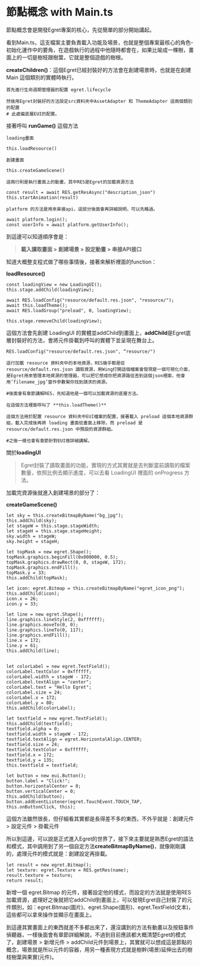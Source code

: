 # 節點概念 with Main.ts



節點概念會是開發Egret專案的核心，先從簡單的部分開始講起。

看到Main.ts，這支檔案主要負責載入功能及場景，也就是整個專案最核心的角色-初始化運作中的要角，在遊戲執行的過程中他隨時都會在，如果比喻成一棵樹，畫面上的一切是樹枝跟樹葉，它就是整個遊戲的樹根。



**createChildren()**：這個Egret已經封裝好的方法會在創建場景時，也就是在創建 Main 這個類別的實體時執行。

```
首先進行生命週期管理器的配置 egret.lifecycle

然後用Egret封裝好的方法設定src資料夾中AssetAdapter 和 ThemeAdapter 這兩個類別的配置
# 此處偏底層EUI的配置。
```



接著呼叫 **runGame()** 這個方法 

```
loading畫面

this.loadResource()
```

```
創建畫面

this.createGameScene()
```

```
這兩行則是執行畫面上的動畫，其中RES是Egret的加載資源方法

const result = await RES.getResAsync("description_json")
this.startAnimation(result)
```

```
platform 的方法是用來串接api，這部分後面會再詳細說明，可以先略過。

await platform.login();
const userInfo = await platform.getUserInfo();
```



到這邊可以知道順序會是：

> **載入讀取畫面 > 創建場景 > 設定動畫 > 串接API接口**



知道大概整支程式做了哪些事情後，接著來解析裡面的function：

**loadResource()**

```
const loadingView = new LoadingUI();
this.stage.addChild(loadingView);

await RES.loadConfig("resource/default.res.json", "resource/");
await this.loadTheme();
await RES.loadGroup("preload", 0, loadingView);

this.stage.removeChild(loadingView);
```



這個方法會先創建 LoadingUI 的實體並addChild到畫面上，**addChild**是Egret底層封裝好的方法，會將元件掛載到呼叫的實體下並呈現在舞台上。



```
RES.loadConfig("resource/default.res.json", “resource/")

這行加載 resource 資料夾中的本地資源，RES幾乎都是從 resource/default.res.json 讀取資源，用Wing打開這個檔案會發現是一個可視化介面，是Egret用來管理本地資源的管理器，可以把它想成你把資源路徑丟到這個json裡面，他會用’filename_jpg’當作參數幫你找到請求的資源。

#後面會有章節講解RES，先知道他是一個可以加載資源的底層方法。
```

```
在這個方法裡面呼叫了 **this.loadTheme()**

這個方法用於配置 resource 資料夾中EUI檔案的配置，接著載入 preload 這個本地資源群組，載入完成後再將 loading 畫面從畫面上移除，而 preload 是 resource/default.res.json 中預設的資源群組。

#之後一樣也會有章節針對EUI做詳細講解。
```



關於**loadingUI**

> Egret封裝了讀取畫面的功能，實現的方式其實就是去判斷當前讀取的檔案數量，依照比例去顯示進度，可以去看 LoadingUI 裡面的 onProgress 方法。



加載完資源後就進入創建場景的部分了：

**createGameScene()**



```
let sky = this.createBitmapByName("bg_jpg");
this.addChild(sky);
let stageW = this.stage.stageWidth;
let stageH = this.stage.stageHeight;
sky.width = stageW;
sky.height = stageH;

let topMask = new egret.Shape();
topMask.graphics.beginFill(0x000000, 0.5);
topMask.graphics.drawRect(0, 0, stageW, 172);
topMask.graphics.endFill();
topMask.y = 33;
this.addChild(topMask);

let icon: egret.Bitmap = this.createBitmapByName("egret_icon_png");
this.addChild(icon);
icon.x = 26;
icon.y = 33;

let line = new egret.Shape();
line.graphics.lineStyle(2, 0xffffff);
line.graphics.moveTo(0, 0);
line.graphics.lineTo(0, 117);
line.graphics.endFill();
line.x = 172;
line.y = 61;
this.addChild(line);


let colorLabel = new egret.TextField();
colorLabel.textColor = 0xffffff;
colorLabel.width = stageW - 172;
colorLabel.textAlign = "center";
colorLabel.text = "Hello Egret";
colorLabel.size = 24;
colorLabel.x = 172;
colorLabel.y = 80;
this.addChild(colorLabel);

let textfield = new egret.TextField();
this.addChild(textfield);
textfield.alpha = 0;
textfield.width = stageW - 172;
textfield.textAlign = egret.HorizontalAlign.CENTER;
textfield.size = 24;
textfield.textColor = 0xffffff;
textfield.x = 172;
textfield.y = 135;
this.textfield = textfield;

let button = new eui.Button();
button.label = "Click!";
button.horizontalCenter = 0;
button.verticalCenter = 0;
this.addChild(button);
button.addEventListener(egret.TouchEvent.TOUCH_TAP, this.onButtonClick, this);
```



這個方法雖然很長，但仔細看其實都是長得差不多的東西，不外乎就是：創建元件 > 設定元件 > 掛載元件

所以到這邊，可以說是正式進入Egret的世界了，接下來主要就是熟悉Egret的語法和模式，其中調用到了另一個自定方法**createBitmapByName()**，就像剛剛講的，處理元件的模式就是：創建設定再掛載。



```
let result = new egret.Bitmap();
let texture: egret.Texture = RES.getRes(name);
result.texture = texture;
return result;
```



新增一個 egret.Bitmap 的元件，接著設定他的樣式，而設定的方法就是使用RES加載資源，處理好之後就把它addChild到畫面上，可以發現Egret自己封裝了的元件類別，如：egret.Bitmap(圖片)、egret.Shape(圖形)、egret.TextField(文本)，這些都可以拿來操作並顯示在畫面上。

到這邊其實畫面上的東西就差不多都出來了，還沒講到的方法有動畫以及按鈕事件偵聽器，一樣後面會有章節詳細解說，不過到目前應該都大概清楚Egret的模式了，創建場景 > 新增元件 > addChild元件到場景上，其實就可以想成這是節點的概念，場景就是所以元件的容器，用另一種表現方式就是樹幹(場景)延伸出去的樹枝樹葉與果實(元件)。